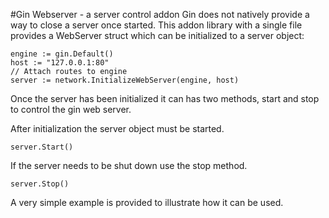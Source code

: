 #Gin Webserver - a server control addon
Gin does not natively provide a way to close a server once started. This
addon library with a single file provides a WebServer struct which can
be initialized to a server object:

    engine := gin.Default()
    host := "127.0.0.1:80"
    // Attach routes to engine
    server := network.InitializeWebServer(engine, host)

Once the server has been initialized it can has two methods, start and
stop to control the gin web server.

After initialization the server object must be started.

    server.Start()

If the server needs to be shut down use the stop method.

    server.Stop()

A very simple example is provided to illustrate how it can be used. 
